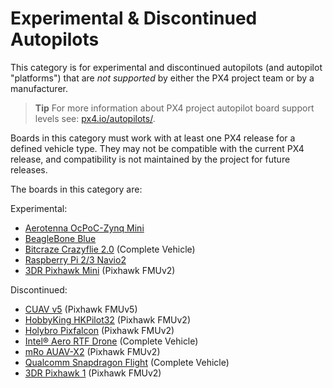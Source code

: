 # Experimental & Discontinued Autopilots

This category is for experimental and discontinued autopilots (and autopilot "platforms") that are *not supported* by either the PX4 project team or by a manufacturer.

> **Tip** For more information about PX4 project autopilot board support levels see: [px4.io/autopilots/](https://px4.io/autopilots/).

Boards in this category must work with at least one PX4 release for a defined vehicle type.
They may not be compatible with the current PX4 release, and compatibility is not maintained by the project for future releases.

The boards in this category are:

Experimental:
- [Aerotenna OcPoC-Zynq Mini](../flight_controller/ocpoc_zynq.md)
- [BeagleBone Blue](../flight_controller/beaglebone_blue.md)
- [Bitcraze Crazyflie 2.0](../complete_vehicles/crazyflie2.md) (Complete Vehicle)
- [Raspberry Pi 2/3 Navio2](../flight_controller/raspberry_pi_navio2.md)
- [3DR Pixhawk Mini](../flight_controller/pixhawk_mini.md) (Pixhawk FMUv2)

Discontinued:
- [CUAV v5](../flight_controller/cuav_v5.md) (Pixhawk FMUv5)
- [HobbyKing HKPilot32](../flight_controller/HKPilot32.md) (Pixhawk FMUv2)
- [Holybro Pixfalcon](../flight_controller/pixfalcon.md) (Pixhawk FMUv2)
- [Intel® Aero RTF Drone](../complete_vehicles/intel_aero.md) (Complete Vehicle)
- [mRo AUAV-X2](../flight_controller/auav_x2.md)  (Pixhawk FMUv2)
- [Qualcomm Snapdragon Flight](../flight_controller/snapdragon_flight.md) (Complete Vehicle)
- [3DR Pixhawk 1](../flight_controller/pixhawk.md) (Pixhawk FMUv2)
